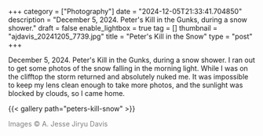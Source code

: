 +++
category = ["Photography"]
date = "2024-12-05T21:33:41.704850"
description = "December 5, 2024. Peter's Kill in the Gunks, during a snow shower."
draft = false
enable_lightbox = true
tag = []
thumbnail = "ajdavis_20241205_7739.jpg"
title = "Peter's Kill in the Snow"
type = "post"
+++

December 5, 2024. Peter's Kill in the Gunks, during a snow shower. I ran out to get some photos of the snow falling in the morning light. While I was on the clifftop the storm returned and absolutely nuked me. It was impossible to keep my lens clean enough to take more photos, and the sunlight was blocked by clouds, so I came home.

{{< gallery path="peters-kill-snow" >}}

<span style="color: gray">Images &copy; A. Jesse Jiryu Davis</span>
